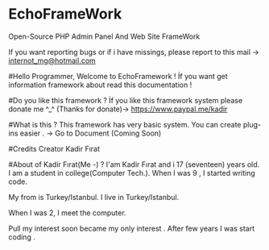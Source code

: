 # EchoFrameWork
Open-Source PHP Admin Panel And Web Site FrameWork

If you want reporting bugs or if i have missings, please report to this mail -> internot_mg@hotmail.com


#Hello Programmer, Welcome to EchoFramework !
İf you want get information framework about read this documentation !

#Do you like this framework ?
İf you like this framework system please donate me ^_^ (Thanks for donate)-> https://www.paypal.me/kadir

#What is this ?
This framework has very basic system. You can create plug-ins easier . -> Go to Document (Coming Soon)

#Credits
Creator Kadir Fırat

#About of Kadir Fırat(Me *-*) ?
I'am Kadir Fırat and i 17 (seventeen) years old. I am a student in college(Computer Tech.). When I was 9 , I started writing code.

My from is Turkey/Istanbul. I live in Turkey/Istanbul.

When I was 2, I meet the computer.

Pull my interest soon became my only interest . After few years I was start coding .
